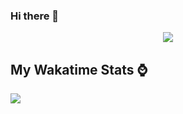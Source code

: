 ### Hi there 👋

<p align="center">
  <a href="https://github.com/kholilrnm" target="_blank">
    <img align="center" src="https://github-readme-stats.vercel.app/api/wakatime?username=@kholilrnm&layout=compact" />
  </a>
</p>

## My Wakatime Stats ⌚
<a href="https://github.com/kholilrnm">
  <img align="center" src="https://github-readme-stats.vercel.app/api/wakatime?username=@kholilrnm&compact=True">
</a>
